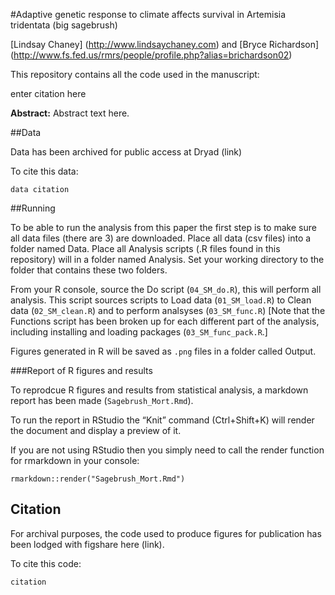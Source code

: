 #Adaptive genetic response to climate affects survival in Artemisia tridentata (big sagebrush)

[Lindsay Chaney] (http://www.lindsaychaney.com) and [Bryce Richardson] (http://www.fs.fed.us/rmrs/people/profile.php?alias=brichardson02)

This repository contains all the code used in the manuscript:

enter citation here

**Abstract:** Abstract text here.

##Data

Data has been archived for public access at Dryad (link)

To cite this data:

```
data citation
```

##Running

To be able to run the analysis from this paper the first step is to make sure all data files (there are 3) are downloaded.
Place all data (csv files) into a folder named Data. Place all Analysis scripts (.R files found in this repository) will in a folder named Analysis. Set your working directory to the folder that contains these two folders.

From your R console, source the Do script (`04_SM_do.R`), this will perform all analysis.
This script sources scripts to Load data (`01_SM_load.R`) to Clean data (`02_SM_clean.R`) and 
to perform analsyses (`03_SM_func.R`) [Note that the Functions script has been broken up for each 
different part of the analysis, including installing and loading packages (`03_SM_func_pack.R`.]

Figures generated in R will be saved as `.png` files in a folder called Output.

###Report of R figures and results

To reprodcue R figures and results from statistical analysis, a markdown report has been made (`Sagebrush_Mort.Rmd`).

To run the report in RStudio the “Knit” command (Ctrl+Shift+K) will render the document and display a preview of it.

If you are not using RStudio then you simply need to call the render function for rmarkdown in your console:

```
rmarkdown::render("Sagebrush_Mort.Rmd")
```

## Citation

For archival purposes, the code used to produce figures for publication has been lodged with figshare here (link).

To cite this code:

```
citation
```
